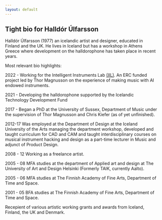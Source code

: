 ```yaml
---
layout: default
---
```


## Tight bio for Halldór Úlfarsson

Halldór Úlfarsson (1977) an icelandic artist and designer, educated in Finland and the UK. He lives in Iceland but has a workshop in Athens Greece where development on the halldorophone has taken place in recent years.

Most relevant bio highlights:

2022 - Working for the Intelligent Instruments Lab [(IIL)](https://iil.is). An ERC funded project led by Thor Magnusson on the experience of making music with AI endowed instruments.

2021 - Developing the halldorophone supported by the Icelandic Technology Development Fund

2017 - Began a PhD at the University of Sussex, Department of Music under the supervision of Thor Magnusson and Chris Kiefer (as of yet unfinished).

2012-17 Was employed at the Department of Design at the Iceland University of the Arts managing the department workshop, developed and taught curriculum for CAD and CAM and taught interdisciplinary courses on musical instrument hacking and design as a part-time lecturer in Music and adjunct of Product Design.

2008 - 12 Working as a freelance artist.

2005 - 08 MFA studies at the department of Applied art and design at The University of Art and Design Helsinki (Formerly TAIK, currently Aalto).

2005 - 06 MFA studies at The Finnish Academy of Fine Arts, Department of Time and Space.

2001 - 05 BFA studies at The Finnish Academy of Fine Arts, Department of Time and Space.

Recepient of various artistic working grants and awards from Iceland, Finland, the UK and Denmark.
